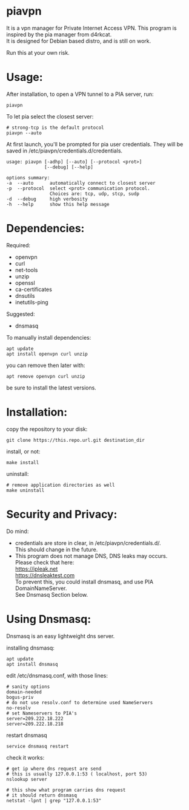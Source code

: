 # piavpn
It is a vpn manager for Private Internet Access VPN. This program is inspired by the pia manager from d4rkcat.  
It is designed for Debian based distro, and is still on work.

Run this at your own risk.



Usage:
==========
After installation, to open a VPN tunnel to a PIA server, run:
	
	piavpn

To let pia select the closest server:

	# strong-tcp is the default protocol
	piavpn --auto

At first launch, you'll be prompted for pia user credentials. They will be saved in /etc/piavpn/credentials.d/credentials.

	usage: piavpn [-adhp] [--auto] [--protocol <prot>]
				  [--debug] [--help]

	options summary:
	-a  --auto      automatically connect to closest server
	-p  --protocol  select <prot> communication protocol.
					Choices are: tcp, udp, stcp, sudp 
	-d  --debug     high verbosity
	-h  --help      show this help message




Dependencies:
==========
Required:
- openvpn
- curl
- net-tools
- unzip
- openssl
- ca-certificates
- dnsutils
- inetutils-ping

Suggested:
- dnsmasq

To manually install dependencies:  
	
	apt update  
	apt install openvpn curl unzip

you can remove then later with:  
	
	apt remove openvpn curl unzip

be sure to install the latest versions.



Installation:
==========
copy the repository to your disk:  
	
	git clone https://this.repo.url.git destination_dir


install, or not:  
	
	make install

uninstall:  
	
	# remove application directories as well
	make uninstall



Security and Privacy:
==========
Do mind:
- credentials are store in clear, in /etc/piavpn/credentials.d/.  
	This should change in the future.
- This program does not manage DNS, DNS leaks may occurs.  
	Please check that here:  
			https://ipleak.net  
			https://dnsleaktest.com  
	To prevent this, you could install dnsmasq, and use PIA DomainNameServer.  
	See Dnsmasq Section below.


Using Dnsmasq:
==========
Dnsmasq is an easy lightweight dns server.

installing dnsmasq:  
	
	apt update  
	apt install dnsmasq  

edit /etc/dnsmasq.conf, with those lines:
	
	# sanity options
	domain-needed
	bogus-priv
	# do not use resolv.conf to determine used NameServers
	no-resolv
	# set Nameservers to PIA's
	server=209.222.18.222
	server=209.222.18.218

restart dnsmasq 
	
	service dnsmasq restart

check it works:  

	# get ip where dns request are send  
	# this is usually 127.0.0.1:53 ( localhost, port 53)
	nslookup server

	# this show what program carries dns request  
	# it should return dnsmasq  
	netstat -lpnt | grep "127.0.0.1:53"
